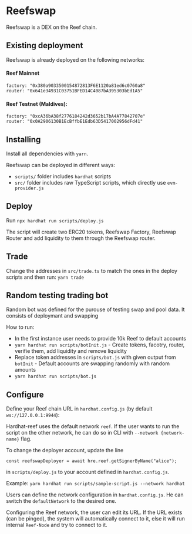 # Reefswap

Reefswap is a DEX on the Reef chain.


## Existing deployment
Reefswap is already deployed on the following networks:


#### Reef Mainnet
```
factory: "0x380a9033500154872813F6E1120a81ed6c0760a8"
router: "0x641e34931C03751BFED14C4087bA395303bEd1A5"
```


#### Reef Testnet (Maldives):

```
factory: "0xcA36bA38f2776184242d3652b17bA4A77842707e"
router: "0x0A2906130B1EcBffbE1Edb63D5417002956dFd41"
```

## Installing

Install all dependencies with `yarn`.

Reefswap can be deployed in different ways:

- `scripts/` folder includes `hardhat` scripts
- `src/` folder includes raw TypeScript scripts, which directly use `evm-provider.js`

## Deploy
Run
`npx hardhat run scripts/deploy.js`

The script will create two ERC20 tokens, Reefswap Factory, Reefswap Router and add liquidity to them through the Reefswap router.


## Trade

Change the addresses in `src/trade.ts` to match the ones in the deploy scripts and then run:
`yarn trade`

## Random testing trading bot
Random bot was defined for the purouse of testing swap and pool data.
It consists of deploymant and swapping

How to run:
- In the first instance user needs to provide 10k Reef to default accounts
- `yarn hardhat run scripts/botInit.js` - Create tokens, facotry, router, verifie them, add liquidity and remove liquidity
- Replace token addresses in `scripts/bot.js` with given output from `botInit` - Default accounts are swapping randomly with random amounts
- `yarn hardhat run scripts/bot.js`


## Configure
Define your Reef chain URL in `hardhat.config.js` (by default `ws://127.0.0.1:9944`):

Hardhat-reef uses the default network `reef`.
If the user wants to run the script on the other network, he can do so in CLI with `--network {network-name}` flag.

To change the deployer account, update the line 
```
const reefswapDeployer = await hre.reef.getSignerByName("alice");
```

in `scripts/deploy.js` to your account defined in `hardhat.config.js`.

Example:
`yarn hardhat run scripts/sample-script.js --network hardhat`

Users can define the network configuration in `hardhat.config.js`.
He can switch the `defaultNetwork` to the desired one.

Configuring the Reef network, the user can edit its URL. If the URL exists (can be pinged), the system will automatically connect to it, else it will run internal `Reef-Node` and try to connect to it.
